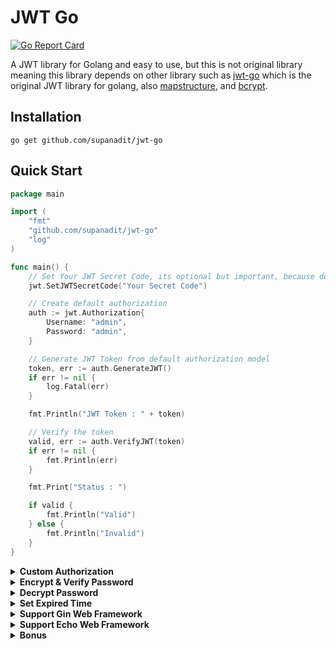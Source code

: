 # JWT Go

[![Go Report Card](https://goreportcard.com/badge/github.com/supanadit/jwt-go)](https://goreportcard.com/report/github.com/supanadit/jwt-go)

A JWT library for Golang and easy to use, but this is not original library meaning this library depends on other library such as [jwt-go](https://github.com/dgrijalva/jwt-go) which is the original JWT library for golang, also [mapstructure](github.com/mitchellh/mapstructure), and [bcrypt](golang.org/x/crypto/bcrypt).

## Installation

`go get github.com/supanadit/jwt-go`

## Quick Start

```go
package main

import (
	"fmt"
	"github.com/supanadit/jwt-go"
	"log"
)

func main() {
	// Set Your JWT Secret Code, its optional but important, because default secret code is very insecure
	jwt.SetJWTSecretCode("Your Secret Code")

	// Create default authorization
	auth := jwt.Authorization{
		Username: "admin",
		Password: "admin",
	}

	// Generate JWT Token from default authorization model
	token, err := auth.GenerateJWT()
	if err != nil {
		log.Fatal(err)
	}

	fmt.Println("JWT Token : " + token)

	// Verify the token
	valid, err := auth.VerifyJWT(token)
	if err != nil {
		fmt.Println(err)
	}

	fmt.Print("Status : ")

	if valid {
		fmt.Println("Valid")
	} else {
		fmt.Println("Invalid")
	}
}
```

<details><summary><b>Custom Authorization</b></summary>

<p>

```go
package main

import (
	"fmt"
	"github.com/supanadit/jwt-go"
	"log"
)

type Login struct {
	Email    string
	Password string
	Name     string
}

func main() {
	// Set Your JWT Secret Code, its optional but important, because default secret code is very insecure
	jwt.SetJWTSecretCode("Your Secret Code")

	// Create default authorization
	auth := Login{
		Email:    "asd@asd.com",
		Password: "asd",
		Name:     "asd",
	}

	// Generate JWT Token from default authorization model
	token, err := jwt.GenerateJWT(auth)
	if err != nil {
		log.Fatal(err)
	}

	fmt.Println("JWT Token : " + token)

	// Variable for decoded JWT token
	var dataAuth Login
	// Verify the token
	valid, err := jwt.VerifyAndBindingJWT(&dataAuth, token)
	if err != nil {
		fmt.Println(err)
	}

	// or simply you can do this, if you don't need to decode the JWT
	// valid, err := jwt.VerifyJWT(token)
	// if err != nil {
	//	 fmt.Println(err)
	// }

	fmt.Print("Status : ")

	if valid {
		fmt.Println("Valid")
	} else {
		fmt.Println("Invalid")
	}
}
```

</p>
</details>

<details><summary><b>Encrypt & Verify Password</b></summary>

<p>

```go
package main

import (
	"fmt"
	"github.com/supanadit/jwt-go"
	"log"
)

type Login struct {
	Email    string
	Password string
}

func main() {
	// Set Your JWT Secret Code, its optional but important, because default secret code is very insecure
	jwt.SetJWTSecretCode("Your Secret Code")

	// Create authorization from your own struct
	auth := Login{
		Email:    "example@email.com",
		Password: "123",
	}

	// Encrypt password, which you can save to database
	ep, err := jwt.EncryptPassword(auth.Password)
	if err != nil {
		log.Fatal(err)
	}

	fmt.Println("Encrypted Password " + string(ep))

	// Verify Encrypted Password
	valid, err := jwt.VerifyPassword(string(ep), auth.Password)
	if err != nil {
		fmt.Println(err)
	}

	fmt.Print("Status : ")

	if valid {
		fmt.Println("Valid")
	} else {
		fmt.Println("Invalid")
	}
}
```

</p>
</details>

<details><summary><b>Decrypt Password</b></summary>
<p>

No you can't, as the thread at [Stack Exchange](https://security.stackexchange.com/questions/193943/is-it-possible-to-decrypt-bcrypt-encryption)

> bcrypt is not an encryption function, it's a password hashing function, relying on Blowfish's key scheduling, not its encryption. Hashing are mathematical one-way functions, meaning there is no way to reverse the output string to get the input string.
  <br/> of course only Siths deal in absolutes and there are a few attacks against hashes. But none of them are "reversing" the hashing, AFAIK.

so that enough to secure the password

</p>
</details>

<details><summary><b>Set Expired Time</b></summary>
<p>

```go
package main

import (
	"fmt"
	"github.com/supanadit/jwt-go"
	"log"
)

func main() {
	// Set Your JWT Secret Code, its optional but important, because default secret code is very insecure
	jwt.SetJWTSecretCode("Your Secret Code")
 
    // You can simply do this, jwt.setExpiredTime(Hour,Minute,Second)
	jwt.SetExpiredTime(0, 0, 1)
}
```

</p>
</details>

<details><summary><b>Support Gin Web Framework</b></summary>
<p>

```go
package main

import (
	"github.com/gin-gonic/gin"
	"github.com/supanadit/jwt-go"
	"net/http"
)

func main() {
	// Set Your JWT Secret Code, its optional but important, because default secret code is very insecure
	jwt.SetJWTSecretCode("Your Secret Code")

	// Create authorization
	auth := jwt.Authorization{
		Username: "admin",
		Password: "123",
	}

	router := gin.Default()

	// Login / Authorization for create JWT Token
	router.POST("/auth", func(c *gin.Context) {
		var a jwt.Authorization
		err := c.Bind(&a)
		if err != nil {
			c.JSON(http.StatusBadRequest, gin.H{
				"status": "Invalid body request",
				"token":  nil,
			})
		} else {
			valid, err := auth.VerifyPassword(a.Password)
			if err != nil {
				c.JSON(http.StatusBadRequest, gin.H{
					"status": "Wrong username or password",
					"token":  nil,
				})
			} else {
				if valid {
					token, err := a.GenerateJWT()
					if err != nil {
						c.JSON(http.StatusInternalServerError, gin.H{
							"status": "Can't generate JWT token",
							"token":  nil,
						})
					} else {
						c.JSON(http.StatusOK, gin.H{
							"status": "Success",
							"token":  token,
						})
					}
				} else {
					c.JSON(http.StatusBadRequest, gin.H{
						"status": "Wrong username or password",
						"token":  nil,
					})
				}
			}
		}
	})

	// Test Authorization
	router.GET("/test", func(c *gin.Context) {
		// Variable for binding if you need decoded JWT
		var dataAuth jwt.Authorization
		// Verify and binding JWT
		token, valid, err := jwt.VerifyAndBindingGinHeader(&dataAuth, c)

		// in case if you don't want to decode the JWT, simply use this code
		// token, valid, err := jwt.VerifyGinHeader(c)

		if err != nil {
			c.JSON(http.StatusOK, gin.H{
				"status": err.Error(),
			})
		} else {
			if valid {
				c.JSON(http.StatusOK, gin.H{
					"status": token + " is valid",
				})
			} else {
				c.JSON(http.StatusBadRequest, gin.H{
					"status": "Invalid",
				})
			}
		}
	})

	_ = router.Run(":8080")
}
```

</p>
</details>

<details><summary><b>Support Echo Web Framework</b></summary>
<p>

```go
package main

import (
	"github.com/labstack/echo/v4"
	"github.com/supanadit/jwt-go"
	"net/http"
)

func main() {
	// Set Your JWT Secret Code, its optional but important, because default secret code is very insecure
	jwt.SetJWTSecretCode("Your Secret Code")

	// Create authorization
	auth := jwt.Authorization{
		Username: "admin",
		Password: "123",
	}

	e := echo.New()

	// Login / Authorization for create JWT Token
	e.POST("/auth", func(c echo.Context) error {
		a := new(jwt.Authorization)
		// Create struct for response, or you can create globally by your self
		var r struct {
			Status string
			Token  string
		}
		err := c.Bind(a)
		if err != nil {
			r.Status = "Invalid body request"
			return c.JSON(http.StatusBadRequest, &r)
		} else {
			valid, err := auth.VerifyPassword(a.Password)
			if err != nil {
				r.Status = "Wrong username or password"
				return c.JSON(http.StatusBadRequest, &r)
			} else {
				if valid {
					token, err := a.GenerateJWT()
					if err != nil {
						r.Status = "Can't generate JWT Token"
						return c.JSON(http.StatusInternalServerError, &r)
					} else {
						r.Status = "Success"
						r.Token = token
						return c.JSON(http.StatusOK, &r)
					}
				} else {
					r.Status = "Wrong username or password"
					return c.JSON(http.StatusBadRequest, &r)
				}
			}
		}
	})

	// Test Authorization
	e.GET("/test", func(c echo.Context) error {
		// Create struct for response
		var r struct {
			Status string
		}
		// Variable for binding if you need decoded JWT
		dataAuth := new(jwt.Authorization)
		// Verify and binding JWT
		token, valid, err := jwt.VerifyAndBindingEchoHeader(&dataAuth, c)

		// in case if you don't want to decode the JWT, simply use this code
		// Token, valid, err := jwt.VerifyEchoHeader(c)

		if err != nil {
			r.Status = err.Error()
			return c.JSON(http.StatusBadRequest, &r)
		} else {
			if valid {
				r.Status = token + " is valid"
				return c.JSON(http.StatusOK, &r)
			} else {
				r.Status = "Invalid"
				return c.JSON(http.StatusBadRequest, &r)
			}
		}
	})

	// Start server
	e.Logger.Fatal(e.Start(":1323"))
}
```

</p>
</details>

<details><summary><b>Bonus</b></summary>
<p>

You can simply `Enable` and `Disable` authorization by code bellow

```go
package main

import (
	"github.com/supanadit/jwt-go"
)

func main() {
	// Set Your JWT Secret Code, its optional but important, because default secret code is very insecure
	jwt.SetJWTSecretCode("Your Secret Code")

	jwt.DisableAuthorization() // Disable authorization, meaning when verify jwt token it will return true even if the token was expired or invalid

	// or

	jwt.EnableAuthorization() // Enable authorization
}
```

</p>
</details>
